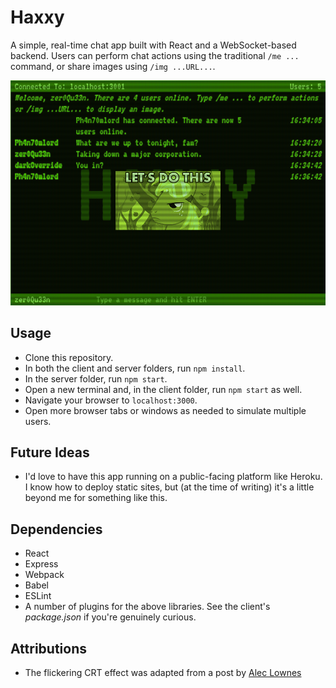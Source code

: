 # Haxxy

A simple, real-time chat app built with React and a WebSocket-based backend. Users can perform chat actions using the traditional `/me ...` command, or share images using `/img ...URL...`.

![A screenshot](assets/screenshot.png)

## Usage

- Clone this repository.
- In both the client and server folders, run `npm install`.
- In the server folder, run `npm start`.
- Open a new terminal and, in the client folder, run `npm start` as well.
- Navigate your browser to `localhost:3000`.
- Open more browser tabs or windows as needed to simulate multiple users.

## Future Ideas

- I'd love to have this app running on a public-facing platform like Heroku. I know how to deploy static sites, but (at the time of writing) it's a little beyond me for something like this.

## Dependencies

- React
- Express
- Webpack
- Babel
- ESLint
- A number of plugins for the above libraries. See the client's _package.json_ if you're genuinely curious.

## Attributions

- The flickering CRT effect was adapted from a post by [Alec Lownes](http://aleclownes.com/2017/02/01/crt-display.html)
